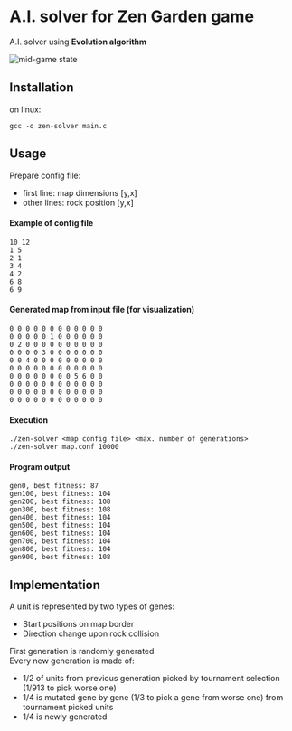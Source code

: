 # A.I. solver for Zen Garden game
A.I. solver using **Evolution algorithm**

![mid-game state](http://www2.fiit.stuba.sk/~kapustik/zen-s.png)
## Installation
on linux:
```
gcc -o zen-solver main.c
```
## Usage
Prepare config file:
* first line: map dimensions [y,x]
* other lines: rock position [y,x]

#### Example of config file
```
10 12
1 5
2 1
3 4
4 2
6 8
6 9
```
#### Generated map from input file (for visualization)
```
0 0 0 0 0 0 0 0 0 0 0 0 
0 0 0 0 0 1 0 0 0 0 0 0 
0 2 0 0 0 0 0 0 0 0 0 0 
0 0 0 0 3 0 0 0 0 0 0 0 
0 0 4 0 0 0 0 0 0 0 0 0 
0 0 0 0 0 0 0 0 0 0 0 0 
0 0 0 0 0 0 0 0 5 6 0 0 
0 0 0 0 0 0 0 0 0 0 0 0 
0 0 0 0 0 0 0 0 0 0 0 0 
0 0 0 0 0 0 0 0 0 0 0 0 
```
#### Execution
```
./zen-solver <map config file> <max. number of generations>
./zen-solver map.conf 10000
```

#### Program output
```
gen0, best fitness: 87
gen100, best fitness: 104
gen200, best fitness: 108
gen300, best fitness: 108
gen400, best fitness: 104
gen500, best fitness: 104
gen600, best fitness: 104
gen700, best fitness: 104
gen800, best fitness: 104
gen900, best fitness: 108
```

## Implementation
   A unit is represented by two types of genes:  
   * Start positions on map border
   * Direction change upon rock collision
   
   First generation is randomly generated  
   Every new generation is made of:  
   * 1/2 of units from previous generation picked by tournament selection (1/913 to pick worse one)
   * 1/4 is mutated gene by gene (1/3 to pick a gene from worse one) from tournament picked units
   * 1/4 is newly generated  
